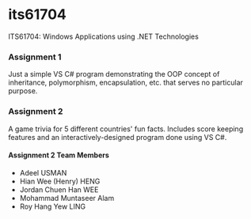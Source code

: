 # its61704
ITS61704: Windows Applications using .NET Technologies

### Assignment 1
Just a simple VS C# program demonstrating the OOP concept of inheritance, polymorphism, encapsulation, etc. that serves no particular purpose.

### Assignment 2
A game trivia for 5 different countries' fun facts. Includes score keeping features and an interactively-designed program done using VS C#. 

#### Assignment 2 Team Members
* Adeel USMAN
* Hian Wee (Henry) HENG
* Jordan Chuen Han WEE
* Mohammad Muntaseer Alam
* Roy Hang Yew LING
